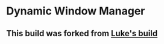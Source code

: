 # Dynamic Window Manager

## This build was forked from [Luke's build](https://github.com/LukeSmithxyz/dwm)
